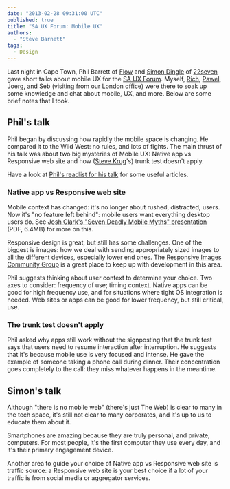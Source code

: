 ```yaml
---
date: "2013-02-28 09:31:00 UTC"
published: true
title: "SA UX Forum: Mobile UX"
authors:
  - "Steve Barnett"
tags:
  - Design
---
```


Last night in Cape Town, Phil Barrett of [Flow](http://www.userexperience.co.za/) and [Simon Dingle](http://simon.co.za/) of [22seven](https://www.22seven.com/) gave short talks about mobile UX for the [SA UX Forum](https://groups.google.com/forum/?fromgroups#!forum/sa-ux-forum). Myself, [Rich](/people#richard-archer), [Pawel](/people#pawel-janiak), Joerg, and Seb (visiting from our London office) were there to soak up some knowledge and chat about mobile, UX, and more. Below are some brief notes that I took.

## Phil's talk

Phil began by discussing how rapidly the mobile space is changing. He compared it to the Wild West: no rules, and lots of fights. The main thrust of his talk was about two big mysteries of Mobile UX: Native app vs Responsive web site and how ([Steve Krug](http://www.sensible.com/)'s) trunk test doesn't apply.

Have a look at [Phil's readlist for his talk](http://readlists.com/b4e06725/) for some useful articles.

### Native app vs Responsive web site

Mobile context has changed: it's no longer about rushed, distracted, users. Now it's "no feature left behind": mobile users want everything desktop users do. See [Josh Clark's "Seven Deadly Mobile Myths" presentation](http://globalmoxie.com/jhc/prez/mobile-myths.pdf) (PDF, 6.4MB) for more on this.

Responsive design is great, but still has some challenges. One of the biggest is images: how we deal with sending appropriately sized images to all the different devices, especially lower end ones. The [Responsive Images Community Group](http://responsiveimages.org/) is a great place to keep up with development in this area.

Phil suggests thinking about user context to determine your choice. Two axes to consider: frequency of use; timing context. Native apps can be good for high frequency use, and for situations where tight OS integration is needed. Web sites or apps can be good for lower frequency, but still critical, use.

### The trunk test doesn't apply

Phil asked why apps still work without the signposting that the trunk test says that users need to resume interaction after interruption. He suggests that it's because mobile use is very focused and intense. He gave the example of someone taking a phone call during dinner. Their concentration goes completely to the call: they miss whatever happens in the meantime.

## Simon's talk

Although "there is no mobile web" (there's just The Web) is clear to many in the tech space, it's still not clear to many corporates, and it's up to us to educate them about it.

Smartphones are amazing because they are truly personal, and private, computers. For most people, it's the first computer they use every day, and it's their primary engagement device.

Another area to guide your choice of Native app vs Responsive web site is traffic source: a Responsive web site is your best choice if a lot of your traffic is from social media or aggregator services.
